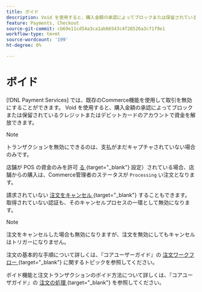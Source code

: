 ```yaml
---
title: ボイド
description: Void を使用すると、購入金額の承認によってブロックまたは保留されているクレジットまたはデビットカードのアカウントで資金を解放できます。
feature: Payments, Checkout
source-git-commit: cb69e11cd54a3ca1ab66543c4f28526a3cf1f9e1
workflow-type: tm+mt
source-wordcount: '199'
ht-degree: 0%

---
```


# ボイド

[!DNL Payment Services] では、既存のCommerce機能を使用して取引を無効にすることができます。 Void を使用すると、購入金額の承認によってブロックまたは保留されているクレジットまたはデビットカードのアカウントで資金を解放できます。

>[!NOTE]
>
>トランザクションを無効にできるのは、支払がまだキャプチャされていない場合のみです。

店舗が POS の資金のみを許可 [ る ](https://experienceleague.adobe.com/en/docs/commerce-admin/config/sales/payment-methods/payment-methods#payment-actions){target="_blank"} 設定）されている場合、店舗からの購入は、Commerce管理者のステータスが `Processing` い注文となります。

請求されていない [ 注文をキャンセル ](https://experienceleague.adobe.com/en/docs/commerce-admin/stores-sales/point-of-purchase/assist/customer-account-create-order){target="_blank"} することもできます。 取得されていない認証も、そのキャンセルプロセスの一環として無効になります。

>[!NOTE]
>
>注文をキャンセルした場合も無効になりますが、注文を無効にしてもキャンセルはトリガーになりません。

注文の基本的な手順について詳しくは、『コアユーザーガイド』の [ 注文ワークフロー ](https://experienceleague.adobe.com/en/docs/commerce-admin/stores-sales/order-management/orders/order-processing){target="_blank"} に関するトピックを参照してください。

ボイド機能と注文トランザクションのボイド方法について詳しくは、『コアユーザガイド』の [ 注文の処理 ](https://experienceleague.adobe.com/en/docs/commerce-admin/stores-sales/order-management/orders/order-processing#process-an-order){target="_blank"} を参照してください。
